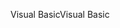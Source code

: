 <span data-ttu-id="2713f-101">Visual Basic</span><span class="sxs-lookup"><span data-stu-id="2713f-101">Visual Basic</span></span>